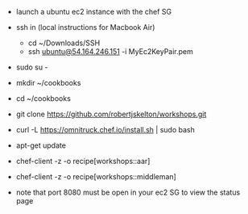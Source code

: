 * launch a ubuntu ec2 instance with the chef SG

* ssh in (local instructions for Macbook Air)
  * cd ~/Downloads/SSH
  * ssh ubuntu@54.164.246.151 -i MyEc2KeyPair.pem

* sudo su -

* mkdir ~/cookbooks

* cd ~/cookbooks

* git clone https://github.com/robertjskelton/workshops.git

* curl -L https://omnitruck.chef.io/install.sh | sudo bash

* apt-get update

* chef-client -z -o recipe[workshops::aar]

* chef-client -z -o recipe[workshops::middleman]

* note that port 8080 must be open in your ec2 SG to view the status page

